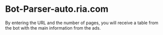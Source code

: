 # Bot-Parser-auto.ria.com
By entering the URL and the number of pages, you will receive a table from the bot with the main information from the ads.

